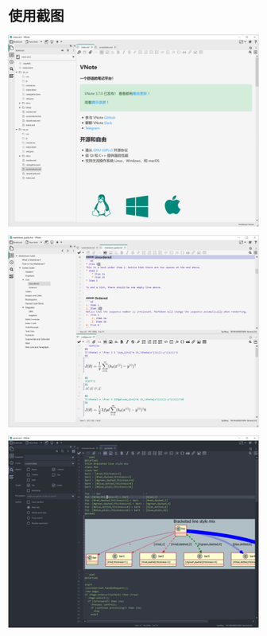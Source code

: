 # 使用截图
![](vx_images/2608223110870.png)

![](vx_images/3111523129296.png)

![](vx_images/3749923117163.png)
